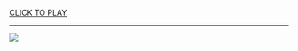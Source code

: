 
<a href="https://premium76.site?title=pokemon_go_unblocked_games&ref=13M">CLICK TO PLAY</a></h3>
<hr>

<a href="https://premium76.site?title=pokemon_go_unblocked_games&ref=13M"><img src="https://clearcache.store/games.png"></a>


